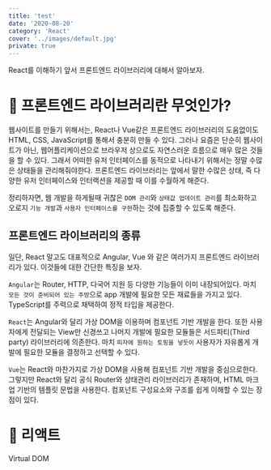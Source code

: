```yaml
---
title: 'test'
date: '2020-08-20'
category: 'React'
cover: '../images/default.jpg'
private: true
---
```


React를 이해하기 앞서 프론트엔드 라이브러리에 대해서 알아보자.

# 🍪 프론트엔드 라이브러리란 무엇인가?

웹사이트를 만들기 위해서는, React나 Vue같은 프론트엔드 라이브러리의 도움없이도 HTML, CSS, JavaScript를 통해서 충분히 만들 수 있다. 그러나 요즘은 단순히 웹사이트가 아닌, 웹어플리케이션으로 브라우저 상으로도 자연스러운 흐름으로 매우 많은 것들을 할 수 있다. 그래서 어떠한 유저 인터페이스를 동적으로 나타내기 위해서는 정말 수많은 상태들을 관리해줘야한다. 프론트엔드 라이브러리는 앞에서 말한 수많은 상태, 즉 다양한 유저 인터페이스와 인터랙션을 제공할 때 이를 수월하게 해준다.

정리하자면, 웹 개발을 하게될때 귀찮은 `DOM 관리`와 `상태값 업데이트 관리`를 최소화하고 오로지 `기능 개발`과 `사용자 인터페이스를 구현`하는 것에 집중할 수 있도록 해준다.

## 프론트엔드 라이브러리의 종류

일단, React 말고도 대표적으로 Angular, Vue 와 같은 여러가지 프론트엔드 라이브러리가 있다. 이것들에 대한 간단한 특징을 보자.

`Angular`는 Router, HTTP, 다국어 지원 등 다양한 기능들이 이미 내장되어있다. 마치 `모든 것이 준비되어 있는 주방`으로 app 개발에 필요한 모든 재료들을 가지고 있다. TypeScript를 주력으로 채택하여 정적 타입을 제공한다.

`React`는 Angular와 달리 가상 DOM을 이용하며 컴포넌트 기반 개발을 한다. 또한 사용자에게 전달되는 View만 신경쓰고 나머지 개발에 필요한 모듈들은 서드파티(Third party) 라이브러리에 의존한다. 마치 `피자에 원하는 토핑을 넣듯이` 사용자가 자유롭게 개발에 필요한 모듈을 결정하고 선택할 수 있다.

`Vue`는 React와 마찬가지로 가상 DOM을 사용해 컴포넌트 기반 개발을 중심으로한다. 그렇지만 React와 달리 공식 Router와 상태관리 라이브러리가 존재하며, HTML 마크업 기반의 템플릿 문법을 사용한다. 컴포넌트 구성요소와 구조를 쉽게 이해할 수 있는 장점이 있다.

# 🍪 리액트

Virtual DOM
